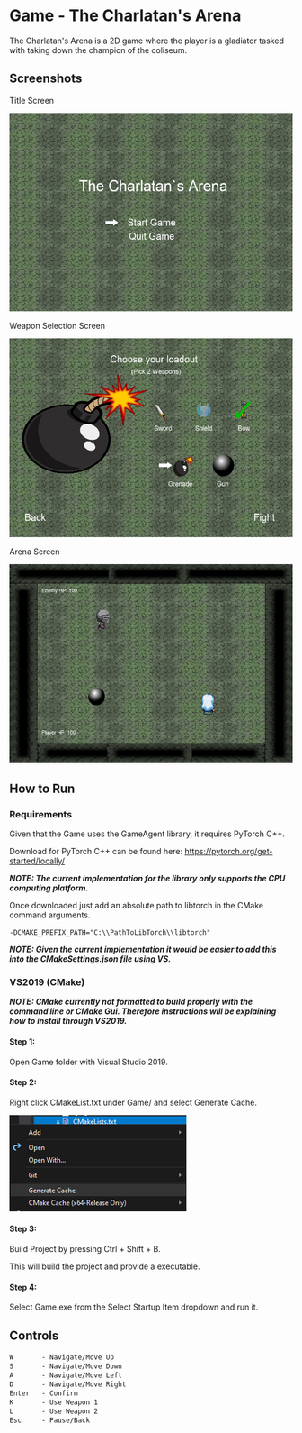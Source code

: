 # Game - The Charlatan's Arena

The Charlatan's Arena is a 2D game where the player is a gladiator tasked with taking down the champion of the coliseum.

## Screenshots

Title Screen
<p>
    <img src="art/readme_titlescreen.png" title="Title Screen">
</p>

Weapon Selection Screen
<p>
    <img src="art/readme_weaponselectionscreen.png" title="Weapon Selection Screen">
</p>

Arena Screen
<p>
    <img src="art/readme_arenascreen.png" title="Arena Screen">
</p>

## How to Run

### Requirements

Given that the Game uses the GameAgent library, it requires PyTorch C++.

Download for PyTorch C++ can be found here: https://pytorch.org/get-started/locally/

***NOTE: The current implementation for the library only supports the CPU computing platform.***

Once downloaded just add an absolute path to libtorch in the CMake command arguments.

```
-DCMAKE_PREFIX_PATH="C:\\PathToLibTorch\\libtorch"
```

***NOTE: Given the current implementation it would be easier to add this into the CMakeSettings.json file using VS.***

### VS2019 (CMake)

***NOTE: CMake currently not formatted to build properly with the command line or CMake Gui. Therefore instructions will be explaining how to install through VS2019.***

#### Step 1:

Open Game folder with Visual Studio 2019.

#### Step 2:

Right click CMakeList.txt under Game/ and select Generate Cache.

<p>
    <img src="art/readme_step2.png" title="Step 2">
</p>

#### Step 3:

Build Project by pressing Ctrl + Shift + B.

This will build the project and provide a executable.

#### Step 4:

Select Game.exe from the Select Startup Item dropdown and run it.

## Controls

```
W       - Navigate/Move Up
S       - Navigate/Move Down
A       - Navigate/Move Left
D       - Navigate/Move Right
Enter   - Confirm
K       - Use Weapon 1
L       - Use Weapon 2
Esc     - Pause/Back
```
